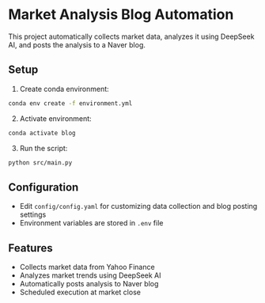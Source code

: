 # Market Analysis Blog Automation

This project automatically collects market data, analyzes it using DeepSeek AI, and posts the analysis to a Naver blog.

## Setup

1. Create conda environment:
```bash
conda env create -f environment.yml
```

2. Activate environment:
```bash
conda activate blog
```

3. Run the script:
```bash
python src/main.py
```

## Configuration

- Edit `config/config.yaml` for customizing data collection and blog posting settings
- Environment variables are stored in `.env` file

## Features

- Collects market data from Yahoo Finance
- Analyzes market trends using DeepSeek AI
- Automatically posts analysis to Naver blog
- Scheduled execution at market close
